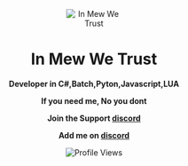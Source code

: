 <div align="center">

<img src="https://images-ext-1.discordapp.net/external/pVVUBoWqW0N6WdK_GuFXIAgf3vjB6LzglNMDIxvsigU/https/images.miona.cc/image/6d73e4c9-17a0-4f60-888b-42a93e444906.jpg" alt="In Mew We Trust" style="max-width: 100px;">

# In Mew We Trust

**Developer in C#,Batch,Pyton,Javascript,LUA**

**If you need me, No you dont**

**Join the Support [discord](https://dsc.gg/mewfps)**

**Add me on [discord](https://discord.com/users/1215522544564703323)**

 ![Profile Views](https://komarev.com/ghpvc/?username=mewfps&color=blueviolet)

</div>
